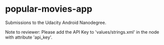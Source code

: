 # popular-movies-app
Submissions to the Udacity Android Nanodegree.

Note to reviewer: 
Please add the API Key to 'values/strings.xml' in the node with attribute 'api_key'.
